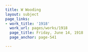 ```yaml
---
title: W Wooding
layout: subject
page_links:
- work_title: '1918'
  work_url: pages/works/1918
  page_title: Friday, June 14, 1918
  page_anchor: page-541

---
```

